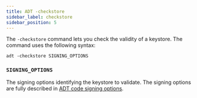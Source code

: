 ```yaml
---
title: ADT -checkstore
sidebar_label: checkstore
sidebar_position: 5
---
```


The `-checkstore` command lets you check the validity of a keystore. The command uses the following syntax:

```
adt -checkstore SIGNING_OPTIONS
```

### `SIGNING_OPTIONS` 

The signing options identifying the keystore to validate. The signing options are fully described in [ADT code signing options](../option-sets/code-signing-options).

